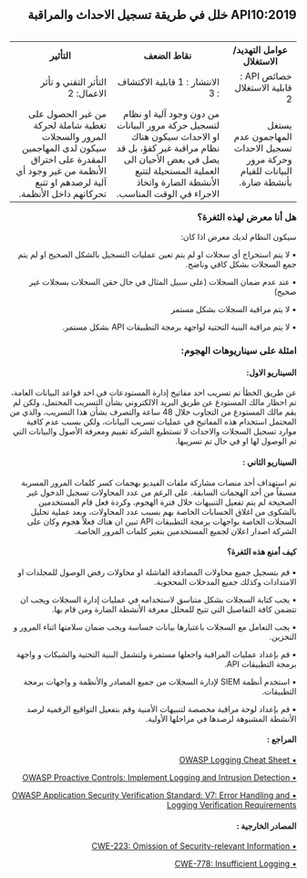 <h2 dir='rtl' align='right'> API10:2019 خلل في طريقة تسجيل الاحداث والمراقبة </h2>


<table dir='rtl' align="right">
  <tr>
    <th>عوامل التهديد/ الاستغلال  </th>
    <th> نقاط الضعف </th>
    <th> التأثير </th>
    <tr>
    <td> خصائص API : قابلية الاستغلال 2 </td>
    <td> الانتشار : 1 قابلية الاكتشاف : 3  </td>
    <td> التأثر التقني و تأثر الاعمال: 2 </td>
  </tr> 
     <td> يستغل المهاجمون عدم تسجيل الاحداث وحركة مرور البيانات للقيام بأنشطة ضارة. </td>
    <td> من دون وجود آلية او نظام لتسجيل حركة مرور البيانات او الاحداث سيكون هناك نظام مراقبة غير كفؤ، بل قد يصل في بعض الأحيان الى العملية المستحيلة لتتبع الأنشطة الضارة واتخاذ الاجراء في الوقت المناسب. </td>
    <td> من غير الحصول على تغطية شاملة لحركة المرور والسجلات سيكون لدى المهاجمين المقدرة على اختراق الأنظمة من غير وجود أي آلية لرصدهم او تتبع تحركاتهم داخل الأنظمة. </td>    
  </tr>
  </table>
<h3 dir='rtl' align='right'>هل أنا معرض لهذه الثغرة؟</h3>

<p dir='rtl' align='right'> سيكون النظام لديك معرض اذا كان: 

<p dir='rtl' align='right'>▪️ لا يتم استخراج أي سجلات او لم يتم تعين عمليات التسجيل بالشكل الصحيح او لم يتم جمع السجلات بشكل كافي وناضج.
<p dir='rtl' align='right'>▪️ عند عدم ضمان السجلات (على سبيل المثال في حال حقن السجلات بسجلات غير صحيح)
<p dir='rtl' align='right'>▪️ لا يتم مراقبة السجلات بشكل مستمر
<p dir='rtl' align='right'>▪️ لا يتم مراقبة البنية التحتية لواجهة برمجة التطبيقات API بشكل مستمر.
    
<h3 dir='rtl' align='right'> امثلة على سيناريوهات الهجوم: </h3>

<h4 dir='rtl' align='right'>السيناريو الاول: </h4>

<p dir='rtl' align='right'> عن طريق الخطأ تم تسريب احد مفاتيح إدارة المستودعات في احد قواعد البيانات العامة، تم احظار مالك المستودع عن طريق البريد الالكتروني بشأن التسريب المحتمل، ولكن لم يقم مالك المستودع من التجاوب خلال 48 ساعة والتصرف بشأن هذا التسريب، والذي من المحتمل استخدام هذه المفاتيح في عمليات تسريب البيانات، ولكن بسبب عدم كافية موارد تسجيل السجلات والاحداث لا تستطيع الشركة تقييم ومعرفة الأصول والبيانات التي تم الوصول لها او في حال تم تسريبها.

<h4 dir='rtl' align='right'>السيناريو الثاني : </h4>

<p dir='rtl' align='right'> تم استهداف أحد منصات مشاركة ملفات الفيديو بهجمات كسر كلمات المرور المسربة مسبقاً من أحد الهجمات السابقة. على الرغم من عدد المحاولات تسجيل الدخول غير الصحيحة لم يتم تفعيل التنبيهات خلال فترة الهجوم، وكردة فعل قام المستخدمين بالشكوى من اغلاق الحسابات الخاصة بهم بسبب عدد المحاولات، وبعد عملية تحليل السجلات الخاصة بواجهات برمجة التطبيقات API تبين ان هناك فعلاً هجوم وكان على الشركة اصدار اعلان لجميع المستخدمين بتغير كلمات المرور الخاصة. 


<h4 dir='rtl' align='right'>كيف أمنع هذه الثغرة؟ </h4>

<p dir='rtl' align='right'>▪️ قم بتسجيل جميع محاولات المصادقة الفاشلة او محاولات رفض الوصول للمجلدات او الامتدادات وكذلك جميع المدخلات المحجوبة.
<p dir='rtl' align='right'>▪️ يجب كتابة السجلات بشكل متناسق لاستخدامه في عمليات إدارة السجلات ويجب ان تتضمن كافة التفاصيل التي تتيح للمحلل معرفة الأنشطة الضارة ومن قام بها.
<p dir='rtl' align='right'>▪️ يجب التعامل مع السجلات باعتبارها بيانات حساسة ويجب ضمان سلامتها اثناء المرور و التخزين.
<p dir='rtl' align='right'>▪️ قم بإعداد عمليات المراقبة واجعلها مستمرة ولتشمل البنية التحتية والشبكات و واجهة برمجة التطبيقات API.
<p dir='rtl' align='right'>▪️ استخدم أنظمة SIEM  لإدارة السجلات من جميع المصادر والأنظمة و واجهات برمجة التطبيقات.
<p dir='rtl' align='right'>▪️ قم بإعداد لوحة مراقبة مخصصة لتنبيهات الأمنية وقم بتفعيل التواقيع الرقمية لرصد الأنشطة المشبوهة لرصدها في مراحلها الأولية.

<h4 dir='rtl' align='right'>المراجع :  </h4>

[<p dir='rtl' align='right'>▪️ OWASP Logging Cheat Sheet </p>]( https://www.owasp.org/index.php/Logging_Cheat_Sheet)
[<p dir='rtl' align='right'>▪️ OWASP Proactive Controls: Implement Logging and Intrusion Detection </p>](https://www.owasp.org/index.php/OWASP_Proactive_Controls)
[<p dir='rtl' align='right'>▪️ OWASP Application Security Verification Standard: V7: Error Handling and
  Logging Verification Requirements </p>](https://github.com/OWASP/ASVS/blob/master/4.0/en/0x15-V7-Error-Logging.md)

<h4 dir='rtl' align='right'>المصادر الخارجية : </h4>

[<p dir='rtl' align='right'>▪️ CWE-223: Omission of Security-relevant Information </p>]( https://cwe.mitre.org/data/definitions/223.html)
[<p dir='rtl' align='right'>▪️ CWE-778: Insufficient Logging </p>]( https://cwe.mitre.org/data/definitions/778.html)

[1]: https://www.owasp.org/index.php/Log_Injection

